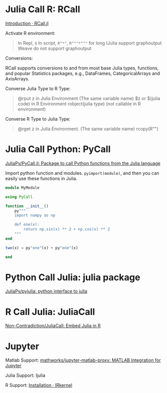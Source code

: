 # Julia Call R: RCall
[Introduction · RCall.jl](https://juliainterop.github.io/RCall.jl/stable/)

Activate R environment:
> In Repl, `$`
> In script, `R"*"`, `R"""*"""` for long
> IJulia support graphoutput
> Weave do not support graphoutput
> 

Conversions:

RCall supports conversions to and from most base Julia types, functions, and popular Statistics packages, e.g., DataFrames, CategoricalArrays and AxisArrays.

Converse Julia Type to R Type:

> @rput z in Julia Environment (The same variable name)
> $z or $(julia code) in R Environment
> robject(julia type) (not callable in R environment)

Converse R Type to Julia Type:
> @rget z in Julia Environment. (The same variable name)
> rcopy(R"")


# Julia Call Python: PyCall

[JuliaPy/PyCall.jl: Package to call Python functions from the Julia language](https://github.com/JuliaPy/PyCall.jl)

Import python function and modules. `pyimport(module)`, and then you can easily use these functions in Julia.

```julia
module MyModule

using PyCall

function __init__()
    py"""
    import numpy as np

    def one(x):
        return np.sin(x) ** 2 + np.cos(x) ** 2
    """
end

two(x) = py"one"(x) + py"one"(x)

end
```

# Python Call Julia: julia package

[JuliaPy/pyjulia: python interface to julia](https://github.com/JuliaPy/pyjulia)

# R Call Julia: JuliaCall
[Non-Contradiction/JuliaCall: Embed Julia in R](https://github.com/Non-Contradiction/JuliaCall)



# Jupyter

Matlab Support: [mathworks/jupyter-matlab-proxy: MATLAB Integration for Jupyter](https://github.com/mathworks/jupyter-matlab-proxy)

Julia Support: Ijulia

R Support: [Installation · IRkernel](https://irkernel.github.io/installation/)